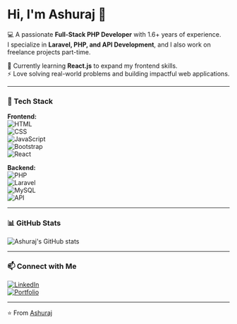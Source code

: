 # Hi, I'm Ashuraj 👋  

💻 A passionate **Full-Stack PHP Developer** with 1.6+ years of experience.  
I specialize in **Laravel, PHP, and API Development**, and I also work on freelance projects part-time.  

🌱 Currently learning **React.js** to expand my frontend skills.  
⚡ Love solving real-world problems and building impactful web applications.  

---

### 🔧 Tech Stack
**Frontend:**  
![HTML](https://img.shields.io/badge/-HTML5-orange?style=flat&logo=html5)  
![CSS](https://img.shields.io/badge/-CSS3-blue?style=flat&logo=css3)  
![JavaScript](https://img.shields.io/badge/-JavaScript-yellow?style=flat&logo=javascript)  
![Bootstrap](https://img.shields.io/badge/-Bootstrap-purple?style=flat&logo=bootstrap)  
![React](https://img.shields.io/badge/-React-61DAFB?style=flat&logo=react)  

**Backend:**  
![PHP](https://img.shields.io/badge/-PHP-777BB4?style=flat&logo=php)  
![Laravel](https://img.shields.io/badge/-Laravel-red?style=flat&logo=laravel)  
![MySQL](https://img.shields.io/badge/-MySQL-blue?style=flat&logo=mysql)  
![API](https://img.shields.io/badge/-RESTful%20APIs-green?style=flat)  

---

### 📊 GitHub Stats
![Ashuraj's GitHub stats](https://github-readme-stats.vercel.app/api?username=AshurajSrivastav01&show_icons=true&theme=radical)  

---

### 📫 Connect with Me
[![LinkedIn](https://img.shields.io/badge/-LinkedIn-blue?style=flat&logo=linkedin)](YOUR_LINKEDIN_LINK)  
[![Portfolio](https://img.shields.io/badge/-Portfolio-black?style=flat&logo=github)](YOUR_GITHUB_PROFILE_LINK)  

---
⭐️ From [Ashuraj](https://github.com/AshurajSrivastav01)
